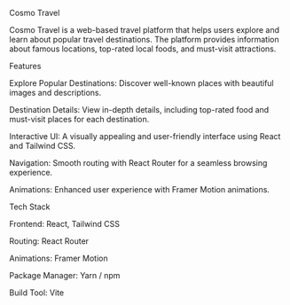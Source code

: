 Cosmo Travel

Cosmo Travel is a web-based travel platform that helps users explore and learn about popular travel destinations. The platform provides information about famous locations, top-rated local foods, and must-visit attractions.

Features

Explore Popular Destinations: Discover well-known places with beautiful images and descriptions.

Destination Details: View in-depth details, including top-rated food and must-visit places for each destination.

Interactive UI: A visually appealing and user-friendly interface using React and Tailwind CSS.

Navigation: Smooth routing with React Router for a seamless browsing experience.

Animations: Enhanced user experience with Framer Motion animations.

Tech Stack

Frontend: React, Tailwind CSS

Routing: React Router

Animations: Framer Motion

Package Manager: Yarn / npm

Build Tool: Vite